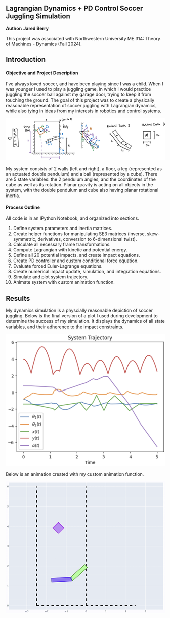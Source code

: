 ## Lagrangian Dynamics + PD Control Soccer Juggling Simulation
**Author: Jared Berry**

This project was associated with Northwestern University ME 314: Theory of Machines - Dynamics (Fall 2024).

## Introduction
#### Objective and Project Description
I've always loved soccer, and have been playing since I was a child. When I was younger I used to play a juggling game, in which I would practice juggling the soccer ball against my garage door, trying to keep it from touching the ground. The goal of this project was to create a physically reasonable representation of soccer juggling with Lagrangian dynamics, while also tying in ideas from my interests in robotics and control systems.

![system_diagram.png](Figures/system_diagram.png)

My system consists of 2 walls (left and right), a floor, a leg (represented as an actuated double pendulum) and a ball (represented by a cube). There are 5 state variables: the 2 pendulum angles, and the coordinates of the cube as well as its rotation. Planar gravity is acting on all objects in the system, with the double pendulum and cube also having planar rotational inertia.

#### Process Outline
All code is in an IPython Notebook, and organized into sections.

1. Define system parameters and inertia matrices.
2. Create helper functions for manipulating SE3 matrices (inverse, skew-symmetric, derivatives, conversion to 6-dimensional twist).
3. Calculate all necessary frame transformations.
4. Compute Lagrangian with kinetic and potential energy.
5. Define all 20 potential impacts, and create impact equations.
6. Create PD controller and custom conditional force equation.
7. Evaluate forced Euler-Lagrange equations.
8. Create numerical impact update, simulation, and integration equations.
9. Simulate and plot system trajectory.
10. Animate system with custom animation function.

## Results
My dynamics simulation is a physcially reasonable depiction of soccer juggling. Below is the final version of a plot I used during development to determine the success of my simulation. It displays the dynamics of all state variables, and their adherence to the impact constraints.

![trajectory_plot.png](Figures/trajectory_plot.png)

Below is an animation created with my custom animation function.

![animation_demo.gif](Figures/animation_demo.gif)
